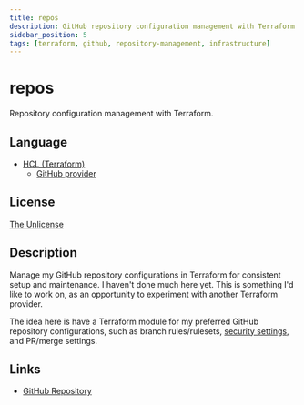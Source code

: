 ```yaml
---
title: repos
description: GitHub repository configuration management with Terraform.
sidebar_position: 5
tags: [terraform, github, repository-management, infrastructure]
---
```


# repos

Repository configuration management with Terraform.

## Language

- [HCL (Terraform)](https://terraform.io)
  - [GitHub provider](https://registry.terraform.io/providers/integrations/github/latest)

## License

[The Unlicense](https://choosealicense.com/licenses/unlicense/)

## Description

Manage my GitHub repository configurations in Terraform for consistent setup and maintenance.
I haven't done much here yet. This is something I'd like to work on, as an opportunity to experiment with another Terraform provider.

The idea here is have a Terraform module for my preferred GitHub repository configurations, such as branch rules/rulesets, [security settings](https://docs.github.com/en/repositories/managing-your-repositorys-settings-and-features/enabling-features-for-your-repository/managing-security-and-analysis-settings-for-your-repository#enabling-or-disabling-security-and-analysis-features-for-public-repositories), and PR/merge settings.

## Links

- [GitHub Repository](https://github.com/bcdady/repos)

